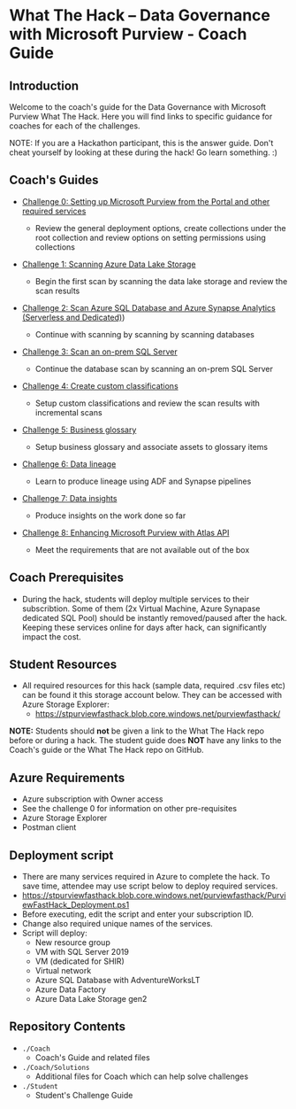 # What The Hack – Data Governance with Microsoft Purview - Coach Guide

## Introduction

Welcome to the coach's guide for the Data Governance with Microsoft Purview What The Hack. Here you will find links to specific guidance for coaches for each of the challenges.

NOTE: If you are a Hackathon participant, this is the answer guide. Don't cheat yourself by looking at these during the hack! Go learn something. :)

## Coach's Guides 

- [Challenge 0: Setting up Microsoft Purview from the Portal and other required services](./Solution0.md)
	 - Review the general deployment options, create collections under the root collection and review options on setting permissions using collections 

- [Challenge 1: Scanning Azure Data Lake Storage](./Solution1.md)
	 - Begin the first scan by scanning the data lake storage and review the scan results 

- [Challenge 2: Scan Azure SQL Database and Azure Synapse Analytics (Serverless and Dedicated)](./Solution2.md)) 
	 - Continue with scanning by scanning by scanning databases 

- [Challenge 3: Scan an on-prem SQL Server](./Solution3.md)
	 - Continue the database scan by scanning an on-prem SQL Server 

- [Challenge 4: Create custom classifications](./Solution4.md)
	 - Setup custom classifications and review the scan results with incremental scans 

- [Challenge 5: Business glossary](./Solution5.md)
	 - Setup business glossary and associate assets to glossary items 

- [Challenge 6: Data lineage](./Solution6.md)
	 - Learn to produce lineage using ADF and Synapse pipelines 

- [Challenge 7: Data insights](./Solution7.md)
	 - Produce insights on the work done so far 

- [Challenge 8: Enhancing Microsoft Purview with Atlas API](./Solution8.md)
	 - Meet the requirements that are not available out of the box 
  
## Coach Prerequisites
- During the hack, students will deploy multiple services to their subscribtion. Some of them (2x Virtual Machine, Azure Synapase dedicated SQL Pool) should be instantly removed/paused after the hack. Keeping these services online for days after hack, can significantly impact the cost.

## Student Resources
- All required resources for this hack (sample data, required .csv files etc) can be found it this storage account below. They can be accessed with Azure Storage Explorer:
    - https://stpurviewfasthack.blob.core.windows.net/purviewfasthack/

**NOTE:** Students should **not** be given a link to the What The Hack repo before or during a hack. The student guide does **NOT** have any links to the Coach's guide or the What The Hack repo on GitHub.  

## Azure Requirements

- Azure subscription with Owner access 
- See the challenge 0 for information on other pre-requisites 
- Azure Storage Explorer
- Postman client

## Deployment script 

- There are many services required in Azure to complete the hack. To save time, attendee may use script below to deploy required services. 
- https://stpurviewfasthack.blob.core.windows.net/purviewfasthack/PurviewFastHack_Deployment.ps1  
- Before executing, edit the script and enter your subscription ID. 
- Change also required unique names of the services. 
- Script will deploy: 
  - New resource group 
  - VM with SQL Server 2019 
  - VM (dedicated for SHIR) 
  - Virtual network 
  - Azure SQL Database with AdventureWorksLT 
  - Azure Data Factory 
  - Azure Data Lake Storage gen2 


## Repository Contents

- `./Coach`
  - Coach's Guide and related files
- `./Coach/Solutions`
  - Additional files for Coach which can help solve challenges
- `./Student`
  - Student's Challenge Guide